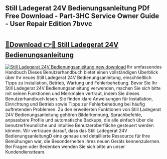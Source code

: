 ## Still Ladegerat 24V Bedienungsanleitung PDf Free Download - Part-3HC Service Owner Guide - User Repair Edition 7bvvc

# <h2><a href="http://df2r9s.blite.top/?on=Still+Ladegerat+24V+Bedienungsanleitung">🔗Download 👉🔴 Still Ladegerat 24V Bedienungsanleitung</a></h2>

[![Still Ladegerat 24V Bedienungsanleitung new download](https://i.imgur.com/lujVjoI.png)](http://df2r9s.blite.top/?on=Still+Ladegerat+24V+Bedienungsanleitung)
Ihr umfassendes Handbuch Dieses Benutzerhandbuch bietet einen vollständigen Überblick über Ihr neues Still Ladegerat 24V Bedienungsanleitung, einschließlich Tipps zu Installation, Betrieb, Wartung und Fehlerbehebung. Bevor Sie Ihr Still Ladegerat 24V Bedienungsanleitung verwenden, machen Sie sich bitte mit seinen Funktionen und Merkmalen vertraut, indem Sie dieses Benutzerhandbuch lesen. Sie finden klare Anweisungen für Installation, Einrichtung und Betrieb sowie Tipps zur Fehlerbehebung bei häufig auftretenden Problemen. Zu den erweiterten Funktionen von Still Ladegerat 24V Bedienungsanleitung gehören Bilderkennung, Sprachbefehle, anpassbare Profile und automatische Backups, die alle einfach über die benutzerfreundliche und intuitive Benutzeroberfläche gesteuert werden können. Wir vertrauen darauf, dass das Still Ladegerat 24V BedienungsanleitungD eine genaue und detaillierte Ressource für Ihre Bemühungen war, die Besonderheiten Ihres neuen Geräts kennenzulernen. Bei Fragen oder Bedenken wenden Sie sich bitte an unser Kundendienstteam.
